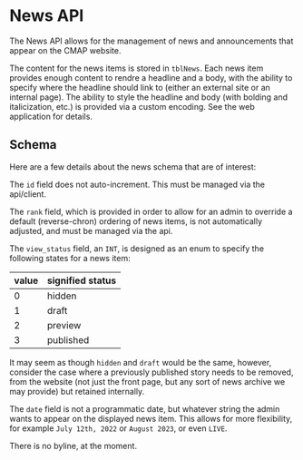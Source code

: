 # News API

The News API allows for the management of news and announcements that appear on the CMAP website.

The content for the news items is stored in `tblNews`. Each news item provides enough content to rendre a headline and a body, with the ability to specify where the headline should link to (either an external site or an internal page). The ability to style the headline and body (with bolding and italicization, etc.) is provided via a custom encoding. See the web application for details.

## Schema

Here are a few details about the news schema that are of interest:

The `id` field does not auto-increment. This must be managed via the api/client.

The `rank` field, which is provided in order to allow for an admin to override a default (reverse-chron) ordering of news items, is not automatically adjusted, and must be managed via the api.

The `view_status` field, an `INT`, is designed as an enum to specify the following states for a news item:

| value | signified status|
| ---   | ---             |
| 0     | hidden          |
| 1     | draft           |
| 2     | preview         |
| 3     | published       |

It may seem as though `hidden` and `draft` would be the same, however, consider the case where a previously published story needs to be removed, from the website (not just the front page, but any sort of news archive we may provide) but retained internally.

The `date` field is not a programmatic date, but whatever string the admin wants to appear on the displayed news item. This allows for more flexibility, for example `July 12th, 2022` or `August 2023`, or even `LIVE`.

There is no byline, at the moment.
